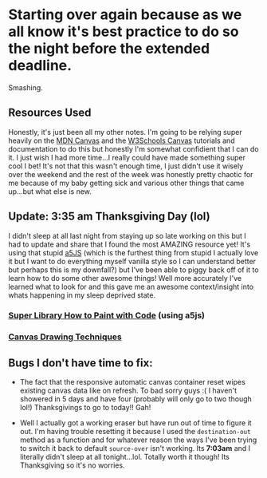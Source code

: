 # Starting over again because as we all know it's best practice to do so the night before the extended deadline. 

Smashing. 

## Resources Used

Honestly, it's just been all my other notes. I'm going to be relying super heavily on the [MDN Canvas](https://developer.mozilla.org/en-US/docs/Web/API/Canvas_API/Tutorial) and the [W3Schools Canvas](https://www.w3schools.com/graphics/canvas_reference.asp) tutorials and documentation to do this but honestly I'm somewhat confidient that I can do it. I just wish I had more time...I really could have made something super cool I bet! It's not that this wasn't enough time, I just didn't use it wisely over the weekend and the rest of the week was honestly pretty chaotic for me because of my baby getting sick and various other things that came up...but what else is new.

## Update: 3:35 am Thanksgiving Day (lol)

I didn't sleep at all last night from staying up so late working on this but I had to update and share that I found the most AMAZING resource yet! It's using that stupid [a5JS]() (which is the furthest thing from stupid I actually love it but I want to do everything myself vanilla style so I can understand better but perhaps this is my downfall?) but I've been able to piggy back off of it to learn how to do some other awesome things! Well more accurately I've learned what to look for and this gave me an awesome context/insight into whats happening in my sleep deprived state.

### [Super Library How to Paint with Code](https://library.superhi.com/posts/how-to-paint-with-code-creating-paintbrushes) (using a5js)

### [Canvas Drawing Techniques](http://perfectionkills.com/exploring-canvas-drawing-techniques)





## Bugs I don't have time to fix: 

- The fact that the responsive automatic canvas container reset wipes existing canvas data like on refresh. To bad sorry guys :( I haven't showered in 5 days and have four (probably will only go to two though lol!) Thanksgivings to go to today!! Gah!




- Well I actually got a working eraser but have run out of time to figure it out. I'm having trouble resetting it because I used the `destination-out` method as a function and for whatever reason the ways I've been trying to switch it back to default `source-over` isn't working. Its **7:03am** and I literally didn't sleep at all tonight...lol. Totally worth it though! Its Thanksgiving so it's no worries. 